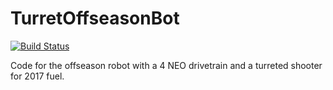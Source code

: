 # TurretOffseasonBot

[![Build Status](https://dev.azure.com/frc5190/Robot%20Code/_apis/build/status/FRC5190.TurretOffseasonBot?branchName=master)](https://dev.azure.com/frc5190/Robot%20Code/_build/latest?definitionId=14&branchName=master)

Code for the offseason robot with a 4 NEO drivetrain and a turreted shooter for 2017 fuel.
